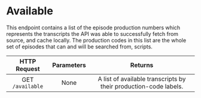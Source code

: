 # Available
This endpoint contains a list of the episode production numbers which represents the transcripts the API was able to successfully fetch from source, and cache locally. The production codes in this list are the whole set of episodes that can and will be searched from, scripts.

|   HTTP Request   | Parameters |                              Returns                             |
|:----------------:|:----------:|:----------------------------------------------------------------:|
| GET `/available` |    None    | A list of available transcripts by their production-code labels. |
